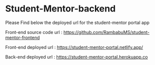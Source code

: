 # Student-Mentor-backend

Please Find below the deployed url for the student-mentor portal app

Front-end source code url : https://github.com/RambabuMS/student-mentor-frontend

Front-end deployed url : https://student-mentor-portal.netlify.app/ 

Back-end deployed url : https://student-mentor-portal.herokuapp.co
